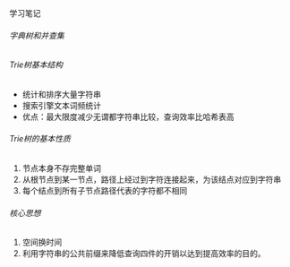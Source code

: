 学习笔记
###### 字典树和并查集
###### Trie树基本结构
- 统计和排序大量字符串
- 搜索引擎文本词频统计
- 优点：最大限度减少无谓都字符串比较，查询效率比哈希表高
###### Trie树的基本性质
1. 节点本身不存完整单词
2. 从根节点到某一节点，路径上经过到字符连接起来，为该结点对应到字符串
3. 每个结点到所有子节点路径代表的字符都不相同
###### 核心思想
1. 空间换时间
2. 利用字符串的公共前缀来降低查询四件的开销以达到提高效率的目的。
